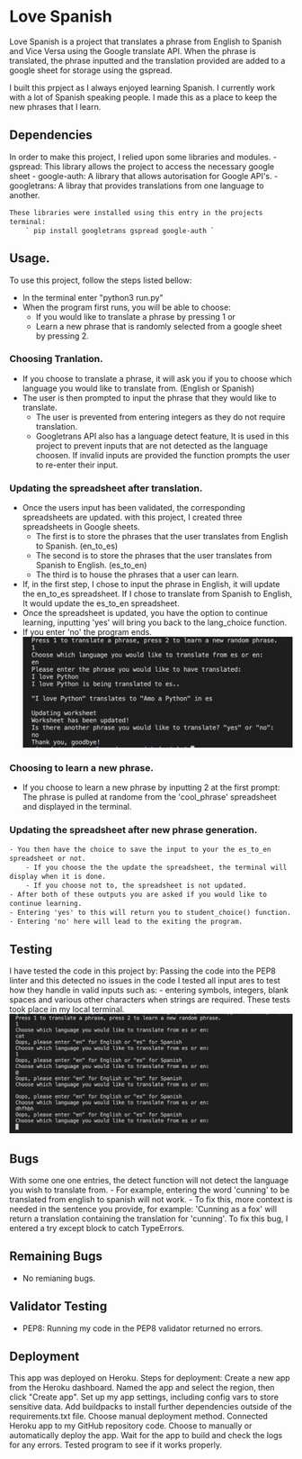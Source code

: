 # Love Spanish 
Love Spanish is a project that translates a phrase from English to Spanish and Vice Versa using the Google translate API. When the phrase is translated, the phrase inputted and the translation provided are added to a google sheet for storage using the gspread. 

I built this prpject as I always enjoyed learning Spanish. I currently work with a lot of Spanish speaking people. I made this as a place to keep the new phrases that I learn.  

## Dependencies 
In order to make this project, I relied upon some libraries and modules. 
    - gspread: This library allows the project to access the necessary google sheet
    - google-auth: A library that allows autorisation for Google API's. 
    - googletrans: A libray that provides translations from one language to another. 

    These libraries were installed using this entry in the projects terminal: 
        ` pip install googletrans gspread google-auth `

## Usage.  
To use this project, follow the steps listed bellow: 

- In the terminal enter "python3 run.py"
- When the program first runs, you will be able to choose:
    - If you would like to translate a phrase by pressing 1 or
    - Learn a new phrase that is randomly selected from a google sheet by pressing 2. 

### Choosing Tranlation. 
- If you choose to translate a phrase, it will ask you if you to
choose which language you would like to translate from. (English or Spanish)
- The user is then prompted to input the phrase that they would like to translate. 
    - The user is prevented from entering integers as they do not require translation. 
    - Googletrans API also has a language detect feature, It is used in this project to prevent inputs
    that are not detected as the language choosen. If invalid inputs are provided
    the function prompts the user to re-enter their input. 

### Updating the spreadsheet after translation. 
- Once the users input has been validated, the corresponding spreadsheets are updated. 
with this project, I created three spreadsheets in Google sheets. 
    - The first is to store the phrases that the user translates from English to Spanish. (en_to_es)
    - The second is to store the phrases that the user translates from Spanish to English. (es_to_en)
    - The third is to house the phrases that a user can learn.
- If, in the first step, I chose to input the phrase in English, it will update the en_to_es spreadsheet. 
If I chose to translate from Spanish to English, It would update the es_to_en spreadsheet. 
- Once the spreadsheet is updated, you have the option to continue learning, inputting 'yes' will bring you back to the lang_choice function. 
- If you enter 'no' the program ends. 
![translation-process](/assets/images/translation-function.png)

### Choosing to learn a new phrase. 
- If you choose to learn a new phrase by inputting 2 at the first prompt:
    The phrase is pulled at randome from the 'cool_phrase' spreadsheet and displayed in the terminal. 

### Updating the spreadsheet after new phrase generation. 
    - You then have the choice to save the input to your the es_to_en spreadsheet or not. 
        - If you choose the the update the spreadsheet, the terminal will display when it is done. 
        - If you choose not to, the spreadsheet is not updated. 
    - After both of these outputs you are asked if you would like to continue learning. 
    - Entering 'yes' to this will return you to student_choice() function. 
    - Entering 'no' here will lead to the exiting the program. 

## Testing 
I have tested the code in this project by:
    Passing the code into the PEP8 linter and this detected no issues in the code 
    I tested all input ares to test how they handle in valid inputs such as:
        - entering symbols, integers, blank spaces and various other characters when strings are required. 
    These tests took place in my local terminal. 
![input handling](/assets/images/input-handling.png)

## Bugs 
With some one one entries, the detect function will not detect the language you wish to translate from. 
    - For example, entering the word 'cunning' to be translated from english to spanish will not work. 
    - To fix this, more context is needed in the sentence you provide, for example: 
        'Cunning as a fox' will return a translation containing the translation for 'cunning'. 
To fix this bug, I entered a try except block to catch TypeErrors. 

## Remaining Bugs 
- No remianing bugs. 

## Validator Testing
- PEP8:
    Running my code in the PEP8 validator returned no errors. 

## Deployment

This app was deployed on Heroku. 
    Steps for deployment:
    Create a new app from the Heroku dashboard.
    Named the app and select the region, then click "Create app".
    Set up my app settings, including config vars to store sensitive data.
    Add buildpacks to install further dependencies outside of the requirements.txt file.
    Choose manual deployment method.
    Connected Heroku app to my GitHub repository code.
    Choose to manually or automatically deploy the app.
    Wait for the app to build and check the logs for any errors.
    Tested program to see if it works properly.  
